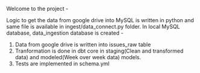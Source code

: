 Welcome to the project -

Logic to get the data from google drive into MySQL is written in python and same file is available in ingest/data_connect.py folder.
In local MySQL database, data_ingestion database is created -
1) Data from google drive is written into issues_raw table
2) Tranformation is done in dbt core in staging(Clean and transformed data) and modeled(Week over week data) models.
3) Tests are implemented in schema.yml
